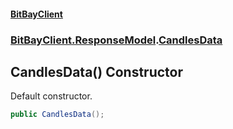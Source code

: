 #### [BitBayClient](./index.md 'index')
### [BitBayClient.ResponseModel](./BitBayClient-ResponseModel.md 'BitBayClient.ResponseModel').[CandlesData](./BitBayClient-ResponseModel-CandlesData.md 'BitBayClient.ResponseModel.CandlesData')
## CandlesData() Constructor
Default constructor.  
```csharp
public CandlesData();
```
